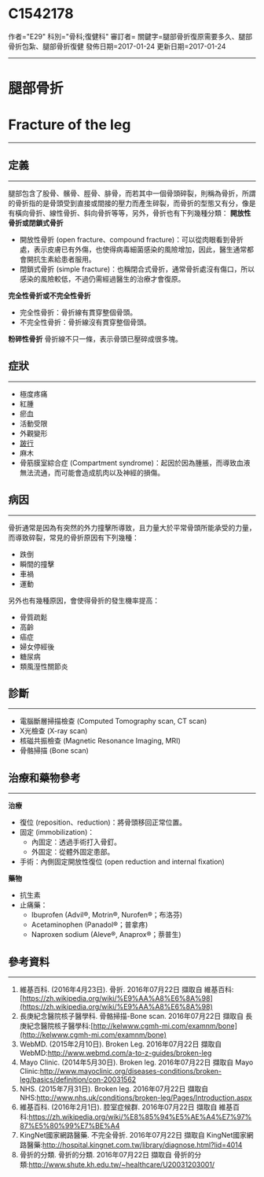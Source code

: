 # C1542178
作者="E29"
科別="骨科;復健科"
審訂者=
關鍵字=腿部骨折復原需要多久、腿部骨折包紮、腿部骨折復健
發佈日期=2017-01-24
更新日期=2017-01-24

----------
# 腿部骨折
# Fracture of the leg
----------
## 定義
----------

腿部包含了股骨、髕骨、脛骨、腓骨，而若其中一個骨頭碎裂，則稱為骨折，所謂的骨折指的是骨頭受到直接或間接的壓力而產生碎裂，而骨折的型態又有分，像是有橫向骨折、線性骨折、斜向骨折等等，另外，骨折也有下列幾種分類：
**開放性骨折或閉鎖式骨折**

- 開放性骨折 (open fracture、compound fracture)：可以從肉眼看到骨折處，表示皮膚已有外傷，也使得病毒細菌感染的風險增加，因此，醫生通常都會開抗生素給患者服用。
- 閉鎖式骨折 (simple fracture)：也稱閉合式骨折，通常骨折處沒有傷口，所以感染的風險較低，不過仍需經過醫生的治療才會復原。

**完全性骨折或不完全性骨折**

- 完全性骨折：骨折線有貫穿整個骨頭。
- 不完全性骨折：骨折線沒有貫穿整個骨頭。

**粉碎性骨折**
骨折線不只一條，表示骨頭已壓碎成很多塊。

## 症狀
----------
- 極度疼痛
- 紅腫
- 瘀血
- 活動受限
- 外觀變形
- [跛行](C1456822)
- 麻木
- 骨筋膜室綜合症 (Compartment syndrome)：起因於因為腫脹，而導致血液無法流通，而可能會造成肌肉以及神經的損傷。
## 病因
----------

骨折通常是因為有突然的外力撞擊所導致，且力量大於平常骨頭所能承受的力量，而導致碎裂，常見的骨折原因有下列幾種：

- 跌倒
- 瞬間的撞擊
- 車禍
- 運動

另外也有幾種原因，會使得骨折的發生機率提高：

- 骨質疏鬆
- 高齡
- 癌症
- 婦女停經後
- 糖尿病
- 類風溼性關節炎
## 診斷
----------
- 電腦斷層掃描檢查 (Computed Tomography scan, CT scan)
- X光檢查 (X-ray scan)
- 核磁共振檢查 (Magnetic Resonance Imaging, MRI)
- 骨骼掃描 (Bone scan)
## 治療和藥物參考
----------

**治療**

- 復位 (reposition、reduction)：將骨頭移回正常位置。
- 固定 (immobilization)：
  - 內固定：透過手術打入骨釘。
  - 外固定：從體外固定患部。
- 手術：內側固定開放性復位 (open reduction and internal fixation)

**藥物**

- 抗生素
- 止痛藥：
  - Ibuprofen (Advil®, Motrin®, Nurofen®；布洛芬)
  - Acetaminophen (Panadol®；普拿疼)
  - Naproxen sodium (Aleve®, Anaprox®；萘普生)
## 參考資料
----------
1. 維基百科. (2016年4月23日). 骨折. 2016年07月22日 擷取自 維基百科:[https://zh.wikipedia.org/wiki/%E9%AA%A8%E6%8A%98](https://zh.wikipedia.org/wiki/%E9%AA%A8%E6%8A%98)
2. 長庚紀念醫院核子醫學科. 骨骼掃描-Bone scan. 2016年07月22日 擷取自 長庚紀念醫院核子醫學科:[http://kelwww.cgmh-mi.com/examnm/bone](http://kelwww.cgmh-mi.com/examnm/bone)
3. WebMD. (2015年2月10日). Broken Leg. 2016年07月22日 擷取自 WebMD:http://www.webmd.com/a-to-z-guides/broken-leg
4. Mayo Clinic. (2014年5月30日). Broken leg. 2016年07月22日 擷取自 Mayo Clinic:http://www.mayoclinic.org/diseases-conditions/broken-leg/basics/definition/con-20031562
5. NHS. (2015年7月31日). Broken leg. 2016年07月22日 擷取自 NHS:http://www.nhs.uk/conditions/broken-leg/Pages/Introduction.aspx
6. 維基百科. (2016年2月1日). 腔室症候群. 2016年07月22日 擷取自 維基百科:https://zh.wikipedia.org/wiki/%E8%85%94%E5%AE%A4%E7%97%87%E5%80%99%E7%BE%A4
7. KingNet國家網路醫藥. 不完全骨折. 2016年07月22日 擷取自 KingNet國家網路醫藥:http://hospital.kingnet.com.tw/library/diagnose.html?lid=4014
8. 骨折的分類. 骨折的分類. 2016年07月22日 擷取自 骨折的分類:http://www.shute.kh.edu.tw/~healthcare/U20031203001/

